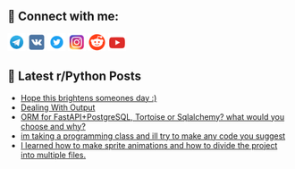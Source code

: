 ## 🔎 Connect with me:
[<img src="https://github.com/bullbesh/bullbesh/blob/main/images/Telegram.png" width="32" height="32" />](https://t.me/bullbesh)
[<img src="https://github.com/bullbesh/bullbesh/blob/main/images/VK.png" width="32" height="32" />](https://vk.com/bullbesh)
[<img src="https://github.com/bullbesh/bullbesh/blob/main/images/Twitter.png" width="32" height="32" />](https://twitter.com/bullbesh1)
[<img src="https://github.com/bullbesh/bullbesh/blob/main/images/Instagram.png" width="32" height="32" />](https://www.instagram.com/bullbesh)
[<img src="https://github.com/bullbesh/bullbesh/blob/main/images/Reddit.png" width="32" height="32" />](https://www.reddit.com/user/bullbesh)
[<img src="https://github.com/bullbesh/bullbesh/blob/main/images/YouTube.png" width="32" height="32" />](https://www.youtube.com/channel/UCtfjRs6uzgq5mfm8S06WTcg)

## 📕 Latest r/Python Posts
<!-- BLOG-POST-LIST:START -->
- [Hope this brightens someones day :&rpar;](https://www.reddit.com/r/Python/comments/10oe8hl/hope_this_brightens_someones_day/)
- [Dealing With Output](https://www.reddit.com/r/Python/comments/10oe6gu/dealing_with_output/)
- [ORM for FastAPI+PostgreSQL, Tortoise or Sqlalchemy? what would you choose and why?](https://www.reddit.com/r/Python/comments/10odh4p/orm_for_fastapipostgresql_tortoise_or_sqlalchemy/)
- [im taking a programming class and ill try to make any code you suggest](https://www.reddit.com/r/Python/comments/10odgs6/im_taking_a_programming_class_and_ill_try_to_make/)
- [I learned how to make sprite animations and how to divide the project into multiple files.](https://www.reddit.com/r/Python/comments/10oc9gs/i_learned_how_to_make_sprite_animations_and_how/)
<!-- BLOG-POST-LIST:END -->
